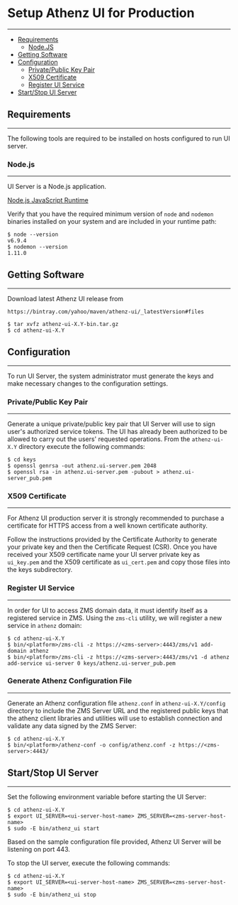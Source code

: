 # Setup Athenz UI for Production
--------------------------------

* [Requirements](#requirements)
    * [Node.JS](#nodejs)
* [Getting Software](#getting-software)
* [Configuration](#configuration)
    * [Private/Public Key Pair](#privatepublic-key-pair)
    * [X509 Certificate](#x509-certificate)
    * [Register UI Service](#register-ui-service)
* [Start/Stop UI Server](#startstop-ui-server)

## Requirements
---------------

The following tools are required to be installed on hosts
configured to run UI server.

### Node.js
-----------

UI Server is a Node.js application.

[Node.js JavaScript Runtime](https://nodejs.org/en/)

Verify that you have the required minimum version of `node` and
`nodemon` binaries installed on your system and are included
in your runtime path:

```shell
$ node --version
v6.9.4
$ nodemon --version
1.11.0
```

## Getting Software
-------------------

Download latest Athenz UI release from

```
https://bintray.com/yahoo/maven/athenz-ui/_latestVersion#files
```

```shell
$ tar xvfz athenz-ui-X.Y-bin.tar.gz
$ cd athenz-ui-X.Y
```

## Configuration
----------------

To run UI Server, the system administrator must generate the keys
and make necessary changes to the configuration settings.

### Private/Public Key Pair
---------------------------

Generate a unique private/public key pair that UI Server will use
to sign user's authorized service tokens. The UI has already been
authorized to be allowed to carry out the users' requested
operations. From the `athenz-ui-X.Y` directory execute the following
commands:

```shell
$ cd keys
$ openssl genrsa -out athenz.ui-server.pem 2048
$ openssl rsa -in athenz.ui-server.pem -pubout > athenz.ui-server_pub.pem
```

### X509 Certificate
--------------------

For Athenz UI production server it is strongly recommended
to purchase a certificate for HTTPS access from a well known
certificate authority.

Follow the instructions provided by the Certificate Authority to
generate your private key and then the Certificate Request (CSR).
Once you have received your X509 certificate name your UI
server private key as `ui_key.pem` and the X509 certificate
as `ui_cert.pem` and copy those files into the keys subdirectory.

### Register UI Service
------------------------

In order for UI to access ZMS domain data, it must identify itself
as a registered service in ZMS. Using the `zms-cli` utility, we will
register a new service in `athenz` domain:

```shell
$ cd athenz-ui-X.Y
$ bin/<platform>/zms-cli -z https://<zms-server>:4443/zms/v1 add-domain athenz
$ bin/<platform>/zms-cli -z https://<zms-server>:4443/zms/v1 -d athenz add-service ui-server 0 keys/athenz.ui-server_pub.pem
```

### Generate Athenz Configuration File
--------------------------------------

Generate an Athenz configuration file `athenz.conf` in `athenz-ui-X.Y/config`
directory to include the ZMS Server URL and the registered public keys that the
athenz client libraries and utilities will use to establish connection and validate any
data signed by the ZMS Server:

```shell
$ cd athenz-ui-X.Y
$ bin/<platform>/athenz-conf -o config/athenz.conf -z https://<zms-server>:4443/
```

## Start/Stop UI Server
-----------------------

Set the following environment variable before starting the UI Server:

```shell
$ cd athenz-ui-X.Y
$ export UI_SERVER=<ui-server-host-name> ZMS_SERVER=<zms-server-host-name>
$ sudo -E bin/athenz_ui start
```

Based on the sample configuration file provided, Athenz UI Server will be listening
on port 443.

To stop the UI server, execute the following commands:

```shell
$ cd athenz-ui-X.Y
$ export UI_SERVER=<ui-server-host-name> ZMS_SERVER=<zms-server-host-name>
$ sudo -E bin/athenz_ui stop
```
